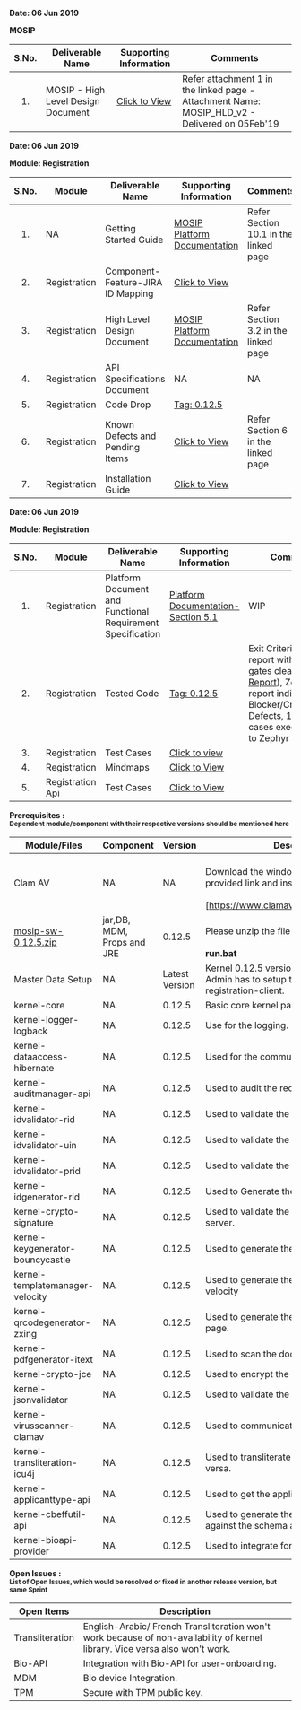 **Date: 06 Jun 2019** 

**MOSIP**

|**S.No.**| **Deliverable Name**| **Supporting Information**|**Comments**|
|:------:|-----|---|---|
|1.|MOSIP - High Level Design Document|[Click to View](Deliverables---Attachments)|Refer attachment 1 in the linked page - Attachment Name: MOSIP_HLD_v2 - Delivered on 05Feb'19|


**Date: 06 Jun 2019**

**Module: Registration**

|**S.No.**|**Module**|**Deliverable Name**| **Supporting Information**|**Comments**|
|:------:|-----|---|---|---|
|1.|NA|Getting Started Guide|[MOSIP Platform Documentation](Platform-Documentation)|Refer Section 10.1 in the linked page|
|2.|Registration|Component-Feature-JIRA ID Mapping|[Click to View](https://github.com/mosip/mosip/wiki/Component-Feature-ID-JIRA-ID-Mapping#9-registration-)|
|3.|Registration|High Level Design Document|[MOSIP Platform Documentation](Platform-Documentation)|Refer Section 3.2 in the linked page|
|4.|Registration|API Specifications Document|NA|NA|
|5.|Registration|Code Drop|[Tag: 0.12.5](/mosip/mosip/releases/tag/0.12.5)||
|6.|Registration|Known Defects and Pending Items|[Click to View](Deliverables---Attachments)|Refer Section 6 in the linked page|
|7.|Registration|Installation Guide| [Click to View](https://github.com/mosip/mosip/wiki/Registration-Client-Setup)

**Date: 06 Jun 2019**

**Module: Registration**

|**S.No.**|**Module**|**Deliverable Name**| **Supporting Information**|**Comments**|
|:------:|-----|---|---|---|
|1.|Registration|Platform Document and Functional Requirement Specification|[Platform Documentation-Section 5.1](Platform-Documentation)|WIP|
|2.|Registration|Tested Code|[Tag: 0.12.5](/mosip/mosip/releases/tag/0.12.5)|Exit Criteria: Sonar report with all quality gates cleared ([Sonar Report](//104.215.158.154:9000/dashboard?id=io.mosip.preregistration%3Apre-registration-parent)), Zephyr report indicating: No Blocker/Critical/Major Defects, 100% test cases executed (link to Zephyr report)|
|3.|Registration|Test Cases|[Click to view](//mosipid.atlassian.net/projects/MOS?version.id=10016&cycle.id=3ecb8208-a6f8-4ce0-9c07-1b87e1842e97&selectedItem=com.thed.zephyr.je__project-centric-view-tests-page&testsTab=test-cycles-tab)||
|4.|Registration|Mindmaps|[Click to View](/mosip/mosip/tree/master/docs/testing/Registration%20Client/Mindmaps)|
|5.|Registration Api|Test Cases|[Click to View](https://github.com/mosip/mosip/blob/master/docs/testing/Registration%20Client/Mindmaps/Reg_Client_NonBio_Integration_TestCases.xlsx)|

**Prerequisites : <br><sub>Dependent module/component with their respective versions should be mentioned here</sub></br>**  

|**Module/Files**|**Component**|**Version**|**Description (If any)**|
|-----|-------------|----------------|--------------|
|Clam AV |NA|NA|<br>Download the windows clam av antivirus by provided link and install the s\w.</br> <br>[https://www.clamav.net/downloads#otherversions]</br>|
|[mosip-sw-0.12.5.zip](https://devops.mosip.io/artifactory/libs-release/io/mosip/registration/registration-client/0.12.5/)|jar,DB, MDM, Props and JRE|0.12.5|<br>Please unzip the file and execute the run.bat</br><br> **run.bat**</br>|
|Master Data Setup |NA|Latest Version|Kernel 0.12.5 version of DB scripts can be used. Admin has to setup the desired configuration for registration-client.|
|kernel-core|NA|0.12.5|Basic core kernel packages.|
|kernel-logger-logback|NA|0.12.5|Use for the logging.|
|kernel-dataaccess-hibernate|NA|0.12.5|Used for the communicating to the DB.|
|kernel-auditmanager-api|NA|0.12.5|Used to audit the reocrds into the DB|
|kernel-idvalidator-rid|NA|0.12.5|Used to validate the RID format.|
|kernel-idvalidator-uin|NA|0.12.5|Used to validate the UIN format|
|kernel-idvalidator-prid|NA|0.12.5|Used to validate the PRID format|
|kernel-idgenerator-rid|NA|0.12.5|Used to Generate the RID.|
|kernel-crypto-signature|NA|0.12.5|Used to validate the signature response from server.|
|kernel-keygenerator-bouncycastle|NA|0.12.5|Used to generate the key pair for AES -256.|
|kernel-templatemanager-velocity|NA|0.12.5|Used to generate the template manager using the velocity|
|kernel-qrcodegenerator-zxing|NA|0.12.5|Used to generate the QR code in acknowledgment page.|
|kernel-pdfgenerator-itext|NA|0.12.5|Used to scan the document in PDF format.|
|kernel-crypto-jce|NA|0.12.5|Used to encrypt the packet information|
|kernel-jsonvalidator|NA|0.12.5|Used to validate the JSON.|
|kernel-virusscanner-clamav|NA|0.12.5|Used to communicate to the Antivirus Clam AV|
|kernel-transliteration-icu4j|NA|0.12.5|Used to transliterate the Arabic to French and vice versa.|
|kernel-applicanttype-api|NA|0.12.5|Used to get the applicant types |
|kernel-cbeffutil-api|NA|0.12.5|Used to generate the CBEFF file and validate against the schema also.|
|kernel-bioapi-provider|NA|0.12.5|Used to integrate for the user-onboarding.|

**Open Issues : <br><sub>List of Open Issues, which would be resolved or fixed in another release version, but same Sprint</sub></br>**  

|Open Items|Description
|-----------------|----------------------
Transliteration|English-Arabic/ French Transliteration  won't work because of non-availability of kernel library. Vice versa also won't work.
Bio-API|Integration with Bio-API for user-onboarding.
MDM | Bio device Integration. 
TPM | Secure with TPM public key.  

